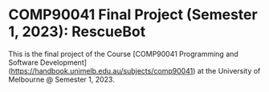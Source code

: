 # COMP90041 Final Project (Semester 1, 2023): RescueBot

This is the final project of the Course [COMP90041 Programming and Software Development] (https://handbook.unimelb.edu.au/subjects/comp90041) at the University of Melbourne @ Semester 1, 2023. 


